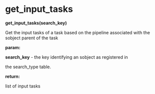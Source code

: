 # get\_input\_tasks

**get\_input\_tasks(search\_key)**

Get the input tasks of a task based on the pipeline
associated with the sobject parent of the task

**param:**

**search\_key** - the key identifying an sobject as registered in

the search\_type table.

**return:**

list of input tasks
